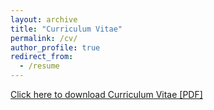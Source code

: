 ```yaml
---
layout: archive
title: "Curriculum Vitae"
permalink: /cv/
author_profile: true
redirect_from:
  - /resume
---
```


<a href="https://drive.google.com/file/d/1qCr1pecvJkfmDS_GeesP8osiD_UrNE69/view?usp=sharing">Click here to download Curriculum Vitae [PDF]</a>
